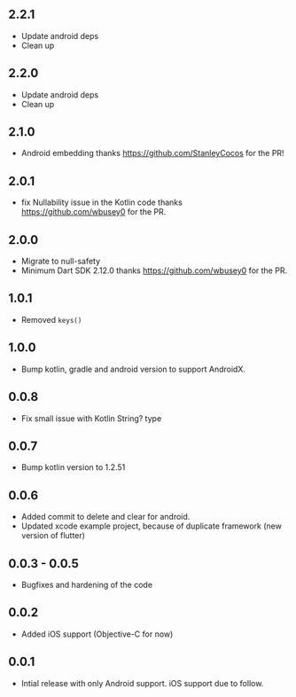 ## 2.2.1

* Update android deps
* Clean up

## 2.2.0

* Update android deps
* Clean up

## 2.1.0

* Android embedding thanks https://github.com/StanleyCocos for the PR!

## 2.0.1

* fix Nullability issue in the Kotlin code thanks https://github.com/wbusey0 for the PR.

## 2.0.0

* Migrate to null-safety
* Minimum Dart SDK 2.12.0 thanks https://github.com/wbusey0 for the PR.

## 1.0.1

* Removed `keys()`

## 1.0.0

* Bump kotlin, gradle and android version to support AndroidX.

## 0.0.8

* Fix small issue with Kotlin String? type

## 0.0.7

* Bump kotlin version to 1.2.51

## 0.0.6

* Added commit to delete and clear for android.
* Updated xcode example project, because of duplicate framework (new version of flutter)

## 0.0.3 - 0.0.5

* Bugfixes and hardening of the code

## 0.0.2

* Added iOS support (Objective-C for now)

## 0.0.1

* Intial release with only Android support. iOS support due to follow.
